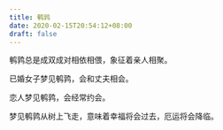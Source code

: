 ```yaml
---
title: 鹌鹑
date: 2020-02-15T20:54:12+08:00
draft: false
---
```


鹌鹑总是成双成对相依相偎，象征着亲人相聚。

已婚女子梦见鹌鹑，会和丈夫相会。

恋人梦见鹌鹑，会经常约会。

梦见鹌鹑从树上飞走，意味着幸福将会过去，厄运将会降临。